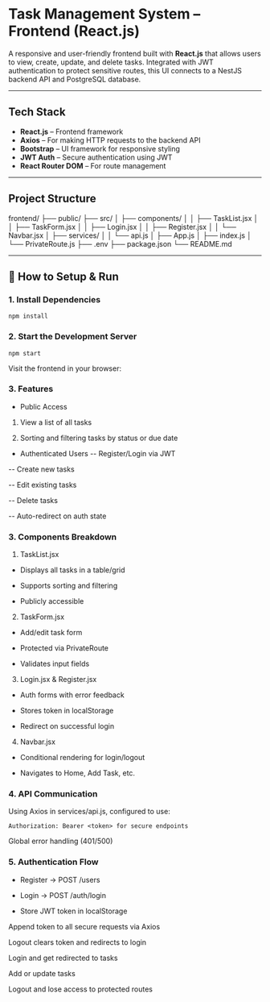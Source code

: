 # Task Management System – Frontend (React.js)

A responsive and user-friendly frontend built with **React.js** that allows users to view, create, update, and delete tasks. Integrated with JWT authentication to protect sensitive routes, this UI connects to a NestJS backend API and PostgreSQL database.

---

## Tech Stack

- **React.js** – Frontend framework
- **Axios** – For making HTTP requests to the backend API
- **Bootstrap** – UI framework for responsive styling
- **JWT Auth** – Secure authentication using JWT
- **React Router DOM** – For route management

---

##  Project Structure

frontend/ 
├── public/ 
├── src/ 
│ ├── components/ 
│ │ ├── TaskList.jsx 
│ │ ├── TaskForm.jsx 
│ │ ├── Login.jsx 
│ │ ├── Register.jsx 
│ │ └── Navbar.jsx 
│ ├── services/ 
│ │ └── api.js 
│ ├── App.js 
│ ├── index.js 
│ └── PrivateRoute.js 
├── .env 
├── package.json 
└── README.md


---

## 🚀 How to Setup & Run

### 1. Install Dependencies

```
npm install
```

### 2. Start the Development Server
```
npm start
```
Visit the frontend in your browser:

### 3. Features
- Public Access
1. View a list of all tasks

2. Sorting and filtering tasks by status or due date

- Authenticated Users
-- Register/Login via JWT

-- Create new tasks

-- Edit existing tasks

-- Delete tasks

-- Auto-redirect on auth state

### 3. Components Breakdown
1. TaskList.jsx
- Displays all tasks in a table/grid

- Supports sorting and filtering

- Publicly accessible

2. TaskForm.jsx
- Add/edit task form

- Protected via PrivateRoute

- Validates input fields

3. Login.jsx & Register.jsx
- Auth forms with error feedback

- Stores token in localStorage

- Redirect on successful login

4. Navbar.jsx
- Conditional rendering for login/logout

- Navigates to Home, Add Task, etc.


### 4. API Communication
Using Axios in services/api.js, configured to use:
```
Authorization: Bearer <token> for secure endpoints
```
Global error handling (401/500)


### 5. Authentication Flow
- Register → POST /users

- Login → POST /auth/login

- Store JWT token in localStorage

Append token to all secure requests via Axios

Logout clears token and redirects to login

Login and get redirected to tasks

Add or update tasks

Logout and lose access to protected routes
